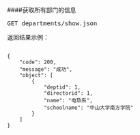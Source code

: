 ####获取所有部门的信息

<pre>
GET departments/show.json
</pre>

<pre>
返回结果示例：
<code>

{
    "code": 200,
    "message": "成功",
    "object": [
        {
            "deptid": 1,
            "directorid": 1,
            "name": "电软系",
            "schoolname": "中山大学南方学院"
        }
    ]
}
</code>
</pre>